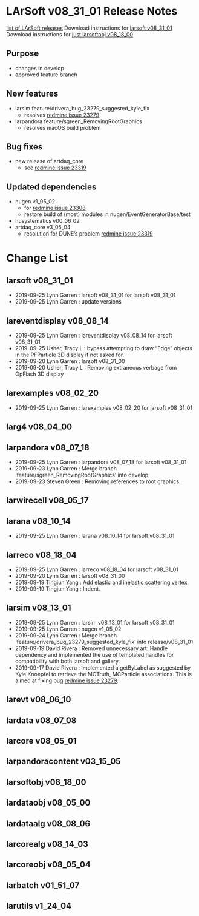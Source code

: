 LArSoft v08_31_01 Release Notes
======================================================================

[list of LArSoft releases](LArSoft_release_list)
Download instructions for [larsoft v08_31_01](http://scisoft.fnal.gov/scisoft/bundles/larsoft/v08_31_01/larsoft-v08_31_01.html)
Download instructions for [just larsoftobj v08_18_00](http://scisoft.fnal.gov/scisoft/bundles/larsoftobj/v08_18_00/larsoftobj-v08_18_00.html)

Purpose
--------------------

-   changes in develop
-   approved feature branch

New features
------------------------------

-   larsim feature/drivera_bug_23279_suggested_kyle_fix
    -   resolves [redmine issue 23279](https://cdcvs.fnal.gov/redmine/issues/23279)
-   larpandora feature/sgreen_RemovingRootGraphics
    -   resolves macOS build problem

Bug fixes
------------------------

-   new release of artdaq_core
    -   see [redmine issue 23319](https://cdcvs.fnal.gov/redmine/issues/23319)

Updated dependencies
----------------------------------------------

-   nugen v1_05_02
    -   for [redmine issue 23308](https://cdcvs.fnal.gov/redmine/issues/23308)
    -   restore build of (most) modules in nugen/EventGeneratorBase/test
-   nusystematics v00_06_02
-   artdaq_core v3_05_04
    -   resolution for DUNE’s problem [redmine issue 23319](https://cdcvs.fnal.gov/redmine/issues/23319)

Change List
============================

larsoft v08_31_01
------------------------------------------

-   2019-09-25 Lynn Garren : larsoft v08_31_01 for larsoft v08_31_01
-   2019-09-25 Lynn Garren : update versions

lareventdisplay v08_08_14
----------------------------------------------------------

-   2019-09-25 Lynn Garren : lareventdisplay v08_08_14 for larsoft v08_31_01
-   2019-09-25 Usher, Tracy L : bypass attempting to draw “Edge” objects in the PFParticle 3D display if not asked for.
-   2019-09-20 Lynn Garren : larsoft v08_31_00
-   2019-09-20 Usher, Tracy L : Removing extraneous verbage from OpFlash 3D display

larexamples v08_02_20
--------------------------------------------------

-   2019-09-25 Lynn Garren : larexamples v08_02_20 for larsoft v08_31_01

larg4 v08_04_00
--------------------------------------

larpandora v08_07_18
------------------------------------------------

-   2019-09-25 Lynn Garren : larpandora v08_07_18 for larsoft v08_31_01
-   2019-09-23 Lynn Garren : Merge branch ‘feature/sgreen_RemovingRootGraphics’ into develop
-   2019-09-23 Steven Green : Removing references to root graphics.

larwirecell v08_05_17
--------------------------------------------------

larana v08_10_14
----------------------------------------

-   2019-09-25 Lynn Garren : larana v08_10_14 for larsoft v08_31_01

larreco v08_18_04
------------------------------------------

-   2019-09-25 Lynn Garren : larreco v08_18_04 for larsoft v08_31_01
-   2019-09-20 Lynn Garren : larsoft v08_31_00
-   2019-09-19 Tingjun Yang : Add elastic and inelastic scattering vertex.
-   2019-09-19 Tingjun Yang : Indent.

larsim v08_13_01
----------------------------------------

-   2019-09-25 Lynn Garren : larsim v08_13_01 for larsoft v08_31_01
-   2019-09-25 Lynn Garren : nugen v1_05_02
-   2019-09-24 Lynn Garren : Merge branch ‘feature/drivera_bug_23279_suggested_kyle_fix’ into release/v08_31_01
-   2019-09-19 David Rivera : Removed unnecessary art::Handle dependency and implemented the use of templated handles for compatibility with both larsoft and gallery.
-   2019-09-17 David Rivera : Implemented a getByLabel as suggested by Kyle Knoepfel to retrieve the MCTruth, MCParticle associations. This is aimed at fixing bug [redmine issue 23279](https://cdcvs.fnal.gov/redmine/issues/23279).

larevt v08_06_10
----------------------------------------

lardata v08_07_08
------------------------------------------

larcore v08_05_01
------------------------------------------

larpandoracontent v03_15_05
--------------------------------------------------------------

larsoftobj v08_18_00
------------------------------------------------

lardataobj v08_05_00
------------------------------------------------

lardataalg v08_08_06
------------------------------------------------

larcorealg v08_14_03
------------------------------------------------

larcoreobj v08_05_04
------------------------------------------------

larbatch v01_51_07
--------------------------------------------

larutils v1_24_04
------------------------------------------
